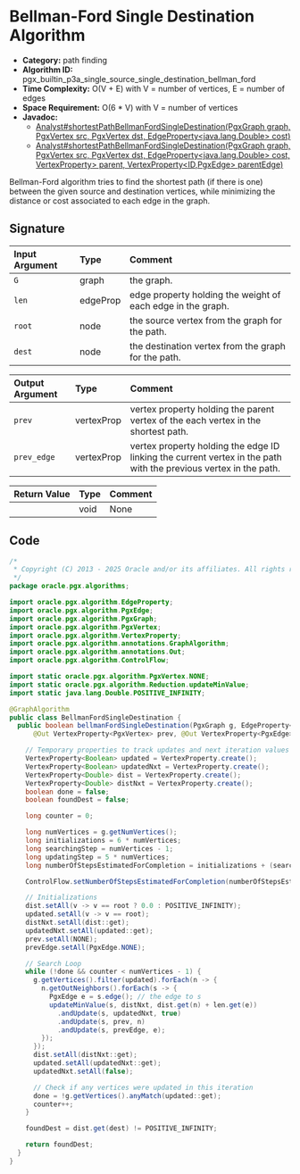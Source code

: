 # Bellman-Ford Single Destination Algorithm

- **Category:** path finding
- **Algorithm ID:** pgx_builtin_p3a_single_source_single_destination_bellman_ford
- **Time Complexity:** O(V + E) with V = number of vertices, E = number of edges
- **Space Requirement:** O(6 * V) with V = number of vertices
- **Javadoc:**
  - [Analyst#shortestPathBellmanFordSingleDestination(PgxGraph graph, PgxVertex<ID> src, PgxVertex<ID> dst, EdgeProperty<java.lang.Double> cost)](https://docs.oracle.com/en/database/oracle/property-graph/25.1/spgjv/oracle/pgx/api/Analyst.html#shortestPathBellmanFordReverse_oracle_pgx_api_PgxGraph_oracle_pgx_api_PgxVertex_oracle_pgx_api_EdgeProperty_)
  - [Analyst#shortestPathBellmanFordSingleDestination(PgxGraph graph, PgxVertex<ID> src, PgxVertex<ID> dst, EdgeProperty<java.lang.Double> cost, VertexProperty> parent, VertexProperty<ID,​PgxEdge> parentEdge)](https://docs.oracle.com/en/database/oracle/property-graph/25.1/spgjv/oracle/pgx/api/Analyst.html#shortestPathBellmanFord_oracle_pgx_api_PgxGraph_oracle_pgx_api_PgxVertex_oracle_pgx_api_EdgeProperty_oracle_pgx_api_VertexProperty_oracle_pgx_api_VertexProperty_oracle_pgx_api_VertexProperty_boolean_)

Bellman-Ford algorithm tries to find the shortest path (if there is one) between the given source and destination vertices, while minimizing the distance or cost associated to each edge in the graph.

## Signature

| Input Argument | Type | Comment |
| :--- | :--- | :--- |
| `G` | graph | the graph. |
| `len` | edgeProp<double> | edge property holding the weight of each edge in the graph. |
| `root` | node | the source vertex from the graph for the path. |
| `dest` | node | the destination vertex from the graph for the path. |

| Output Argument | Type | Comment |
| :--- | :--- | :--- |
| `prev` | vertexProp<node> | vertex property holding the parent vertex of the each vertex in the shortest path. |
| `prev_edge` | vertexProp<edge> | vertex property holding the edge ID linking the current vertex in the path with the previous vertex in the path. |

| Return Value | Type | Comment |
| :--- | :--- | :--- |
| | void | None |

## Code

```java
/*
 * Copyright (C) 2013 - 2025 Oracle and/or its affiliates. All rights reserved.
 */
package oracle.pgx.algorithms;

import oracle.pgx.algorithm.EdgeProperty;
import oracle.pgx.algorithm.PgxEdge;
import oracle.pgx.algorithm.PgxGraph;
import oracle.pgx.algorithm.PgxVertex;
import oracle.pgx.algorithm.VertexProperty;
import oracle.pgx.algorithm.annotations.GraphAlgorithm;
import oracle.pgx.algorithm.annotations.Out;
import oracle.pgx.algorithm.ControlFlow;

import static oracle.pgx.algorithm.PgxVertex.NONE;
import static oracle.pgx.algorithm.Reduction.updateMinValue;
import static java.lang.Double.POSITIVE_INFINITY;

@GraphAlgorithm
public class BellmanFordSingleDestination {
  public boolean bellmanFordSingleDestination(PgxGraph g, EdgeProperty<Double> len, PgxVertex root, PgxVertex dest,
      @Out VertexProperty<PgxVertex> prev, @Out VertexProperty<PgxEdge> prevEdge) {

    // Temporary properties to track updates and next iteration values
    VertexProperty<Boolean> updated = VertexProperty.create();
    VertexProperty<Boolean> updatedNxt = VertexProperty.create();
    VertexProperty<Double> dist = VertexProperty.create();
    VertexProperty<Double> distNxt = VertexProperty.create();
    boolean done = false;
    boolean foundDest = false;

    long counter = 0;

    long numVertices = g.getNumVertices();
    long initializations = 6 * numVertices;
    long searchingStep = numVertices - 1;
    long updatingStep = 5 * numVertices;
    long numberOfStepsEstimatedForCompletion = initializations + (searchingStep * updatingStep);

    ControlFlow.setNumberOfStepsEstimatedForCompletion(numberOfStepsEstimatedForCompletion);

    // Initializations
    dist.setAll(v -> v == root ? 0.0 : POSITIVE_INFINITY);
    updated.setAll(v -> v == root);
    distNxt.setAll(dist::get);
    updatedNxt.setAll(updated::get);
    prev.setAll(NONE);
    prevEdge.setAll(PgxEdge.NONE);

    // Search Loop
    while (!done && counter < numVertices - 1) {
      g.getVertices().filter(updated).forEach(n -> {
        n.getOutNeighbors().forEach(s -> {
          PgxEdge e = s.edge(); // the edge to s
          updateMinValue(s, distNxt, dist.get(n) + len.get(e))
            .andUpdate(s, updatedNxt, true)
            .andUpdate(s, prev, n)
            .andUpdate(s, prevEdge, e);
        });
      });
      dist.setAll(distNxt::get);
      updated.setAll(updatedNxt::get);
      updatedNxt.setAll(false);

      // Check if any vertices were updated in this iteration
      done = !g.getVertices().anyMatch(updated::get);
      counter++;
    }

    foundDest = dist.get(dest) != POSITIVE_INFINITY;

    return foundDest;
  }
}
```
